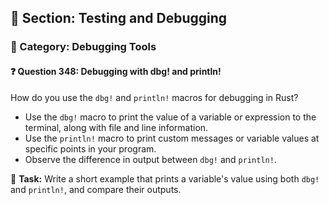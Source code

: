 ## 📘 Section: Testing and Debugging
### 🔹 Category: Debugging Tools
#### ❓ Question 348: Debugging with dbg! and println!

How do you use the `dbg!` and `println!` macros for debugging in Rust?

- Use the `dbg!` macro to print the value of a variable or expression to the terminal, along with file and line information.
- Use the `println!` macro to print custom messages or variable values at specific points in your program.
- Observe the difference in output between `dbg!` and `println!`.

🔧 **Task:** Write a short example that prints a variable's value using both `dbg!` and `println!`, and compare their outputs.
